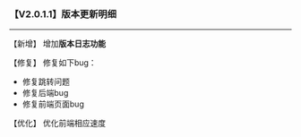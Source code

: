 
### 【V2.0.1.1】版本更新明细

----

【新增】 增加**版本日志功能**

【修复】 修复如下bug：
- 修复跳转问题
- 修复后端bug
- 修复前端页面bug

【优化】 优化前端相应速度

